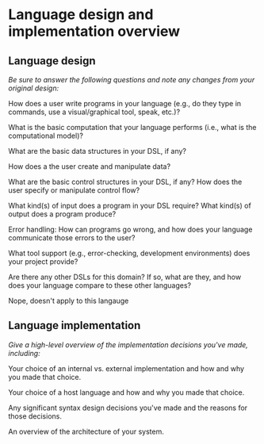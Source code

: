 # Language design and implementation overview

## Language design
*Be sure to answer the following questions and note any changes from your original design:*  

How does a user write programs in your language (e.g., do they type in commands, use a visual/graphical tool, speak, etc.)?

What is the basic computation that your language performs (i.e., what is the computational model)?

What are the basic data structures in your DSL, if any?

How does a the user create and manipulate data?

What are the basic control structures in your DSL, if any? How does the user specify or manipulate control flow?

What kind(s) of input does a program in your DSL require? What kind(s) of output does a program produce?

Error handling: How can programs go wrong, and how does your language communicate those errors to the user?

What tool support (e.g., error-checking, development environments) does your project provide?

Are there any other DSLs for this domain? If so, what are they, and how does your language compare to these other languages?


Nope, doesn't apply to this langauge 
## Language implementation
*Give a high-level overview of the implementation decisions you've made, including:*

Your choice of an internal vs. external implementation and how and why you made that choice.

Your choice of a host language and how and why you made that choice.

Any significant syntax design decisions you've made and the reasons for those decisions.

An overview of the architecture of your system.